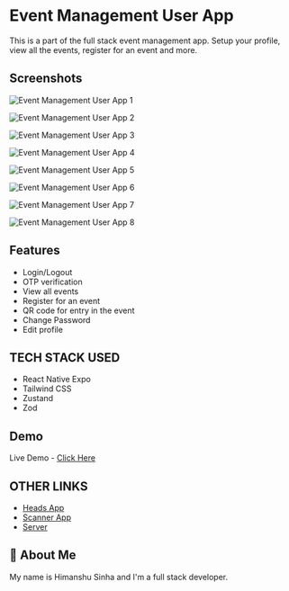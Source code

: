 # Event Management User App

This is a part of the full stack event management app. Setup your profile, view all the events, register for an event and more.

## Screenshots

![Event Management User App 1](https://github.com/HimanshuS1nha/Event-Management-User-App/assets/97872929/758b42ff-5cc9-4bc1-abd9-17217a522b9d)

![Event Management User App 2](https://github.com/HimanshuS1nha/Event-Management-User-App/assets/97872929/5ec8f18e-0414-4002-ab6d-b10caa922544)

![Event Management User App 3](https://github.com/HimanshuS1nha/Event-Management-User-App/assets/97872929/e6fa3f48-4c61-4899-b460-bb701c56cfba)

![Event Management User App 4](https://github.com/HimanshuS1nha/Event-Management-User-App/assets/97872929/2a6e16a6-7b7a-4c37-b1d1-873564938e80)

![Event Management User App 5](https://github.com/HimanshuS1nha/Event-Management-User-App/assets/97872929/0a981f00-50a9-4e02-ac40-30dda5ea588f)

![Event Management User App 6](https://github.com/HimanshuS1nha/Event-Management-User-App/assets/97872929/41ac6217-dfbb-4cb9-b8ea-46bf93109e94)

![Event Management User App 7](https://github.com/HimanshuS1nha/Event-Management-User-App/assets/97872929/7f2631de-c29f-475a-b880-5117ea57051a)

![Event Management User App 8](https://github.com/HimanshuS1nha/Event-Management-User-App/assets/97872929/b25798a4-62ee-4b0c-b5ad-1324e520b464)

## Features

- Login/Logout
- OTP verification
- View all events
- Register for an event
- QR code for entry in the event
- Change Password
- Edit profile

## TECH STACK USED

- React Native Expo
- Tailwind CSS
- Zustand
- Zod

## Demo

Live Demo - [Click Here](https://www.youtube.com/shorts/Q2kjM0C15Rg)

## OTHER LINKS

- [Heads App](https://github.com/HimanshuS1nha/Event-Management-Heads-App)
- [Scanner App](https://github.com/HimanshuS1nha/Event-Management-Scanner-App)
- [Server](https://github.com/HimanshuS1nha/Event-Management-Server)

## 🚀 About Me

My name is Himanshu Sinha and I'm a full stack developer.
